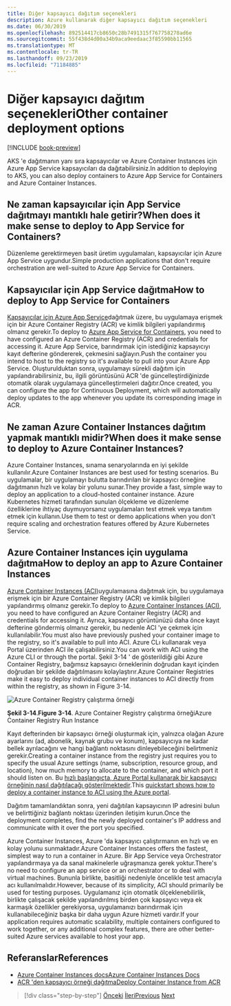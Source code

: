 ```yaml
---
title: Diğer kapsayıcı dağıtım seçenekleri
description: Azure kullanarak diğer kapsayıcı dağıtım seçenekleri
ms.date: 06/30/2019
ms.openlocfilehash: 892514417cb8650c28b7491315f767758278ad6e
ms.sourcegitcommit: 55f438d4d00a34b9aca9eedaac3f85590bb11565
ms.translationtype: MT
ms.contentlocale: tr-TR
ms.lasthandoff: 09/23/2019
ms.locfileid: "71184885"
---
```

# <a name="other-container-deployment-options"></a><span data-ttu-id="144cb-103">Diğer kapsayıcı dağıtım seçenekleri</span><span class="sxs-lookup"><span data-stu-id="144cb-103">Other container deployment options</span></span>

[!INCLUDE [book-preview](../../../includes/book-preview.md)]

<span data-ttu-id="144cb-104">AKS 'e dağıtmanın yanı sıra kapsayıcılar ve Azure Container Instances için Azure App Service kapsayıcıları da dağıtabilirsiniz.</span><span class="sxs-lookup"><span data-stu-id="144cb-104">In addition to deploying to AKS, you can also deploy containers to Azure App Service for Containers and Azure Container Instances.</span></span>

## <a name="when-does-it-make-sense-to-deploy-to-app-service-for-containers"></a><span data-ttu-id="144cb-105">Ne zaman kapsayıcılar için App Service dağıtmayı mantıklı hale getirir?</span><span class="sxs-lookup"><span data-stu-id="144cb-105">When does it make sense to deploy to App Service for Containers?</span></span>

<span data-ttu-id="144cb-106">Düzenleme gerektirmeyen basit üretim uygulamaları, kapsayıcılar için Azure App Service uygundur.</span><span class="sxs-lookup"><span data-stu-id="144cb-106">Simple production applications that don't require orchestration are well-suited to Azure App Service for Containers.</span></span>

## <a name="how-to-deploy-to-app-service-for-containers"></a><span data-ttu-id="144cb-107">Kapsayıcılar için App Service dağıtma</span><span class="sxs-lookup"><span data-stu-id="144cb-107">How to deploy to App Service for Containers</span></span>

<span data-ttu-id="144cb-108">[Kapsayıcılar için Azure App Service](https://azure.microsoft.com/services/app-service/containers/)dağıtmak üzere, bu uygulamaya erişmek için bir Azure Container Registry (ACR) ve kimlik bilgileri yapılandırmış olmanız gerekir.</span><span class="sxs-lookup"><span data-stu-id="144cb-108">To deploy to [Azure App Service for Containers](https://azure.microsoft.com/services/app-service/containers/), you need to have configured an Azure Container Registry (ACR) and credentials for accessing it.</span></span> <span data-ttu-id="144cb-109">Azure App Service, barındırmak için istediğiniz kapsayıcıyı kayıt defterine göndererek, çekmesini sağlayın.</span><span class="sxs-lookup"><span data-stu-id="144cb-109">Push the container you intend to host to the registry so it's available to pull into your Azure App Service.</span></span> <span data-ttu-id="144cb-110">Oluşturulduktan sonra, uygulamayı sürekli dağıtım için yapılandırabilirsiniz, bu, ilgili görüntüsünü ACR 'de güncelleştirdiğinizde otomatik olarak uygulamaya güncelleştirmeleri dağıtır.</span><span class="sxs-lookup"><span data-stu-id="144cb-110">Once created, you can configure the app for Continuous Deployment, which will automatically deploy updates to the app whenever you update its corresponding image in ACR.</span></span>

## <a name="when-does-it-make-sense-to-deploy-to-azure-container-instances"></a><span data-ttu-id="144cb-111">Ne zaman Azure Container Instances dağıtım yapmak mantıklı midir?</span><span class="sxs-lookup"><span data-stu-id="144cb-111">When does it make sense to deploy to Azure Container Instances?</span></span>

<span data-ttu-id="144cb-112">Azure Container Instances, sınama senaryolarında en iyi şekilde kullanılır.</span><span class="sxs-lookup"><span data-stu-id="144cb-112">Azure Container Instances are best used for testing scenarios.</span></span> <span data-ttu-id="144cb-113">Bu uygulamalar, bir uygulamayı bulutta barındırılan bir kapsayıcı örneğine dağıtmanın hızlı ve kolay bir yolunu sunar.</span><span class="sxs-lookup"><span data-stu-id="144cb-113">They provide a fast, simple way to deploy an application to a cloud-hosted container instance.</span></span> <span data-ttu-id="144cb-114">Azure Kubernetes hizmeti tarafından sunulan ölçekleme ve düzenleme özelliklerine ihtiyaç duymuyorsanız uygulamaları test etmek veya tanıtım etmek için kullanın.</span><span class="sxs-lookup"><span data-stu-id="144cb-114">Use them to test or demo applications when you don't require scaling and orchestration features offered by Azure Kubernetes Service.</span></span>

## <a name="how-to-deploy-an-app-to-azure-container-instances"></a><span data-ttu-id="144cb-115">Azure Container Instances için uygulama dağıtma</span><span class="sxs-lookup"><span data-stu-id="144cb-115">How to deploy an app to Azure Container Instances</span></span>

<span data-ttu-id="144cb-116">[Azure Container Instances (ACI)](https://docs.microsoft.com/azure/container-instances/)uygulamasına dağıtmak için, bu uygulamaya erişmek için bir Azure Container Registry (ACR) ve kimlik bilgileri yapılandırmış olmanız gerekir.</span><span class="sxs-lookup"><span data-stu-id="144cb-116">To deploy to [Azure Container Instances (ACI)](https://docs.microsoft.com/azure/container-instances/), you need to have configured an Azure Container Registry (ACR) and credentials for accessing it.</span></span> <span data-ttu-id="144cb-117">Ayrıca, kapsayıcı görüntünüzü daha önce kayıt defterine göndermiş olmanız gerekir, bu nedenle ACI 'ye çekmek için kullanılabilir.</span><span class="sxs-lookup"><span data-stu-id="144cb-117">You must also have previously pushed your container image to the registry, so it's available to pull into ACI.</span></span> <span data-ttu-id="144cb-118">Azure CLı kullanarak veya Portal üzerinden ACI ile çalışabilirsiniz.</span><span class="sxs-lookup"><span data-stu-id="144cb-118">You can work with ACI using the Azure CLI or through the portal.</span></span> <span data-ttu-id="144cb-119">Şekil 3-14 ' de gösterildiği gibi Azure Container Registry, bağımsız kapsayıcı örneklerinin doğrudan kayıt içinden doğrudan bir şekilde dağıtılmasını kolaylaştırır.</span><span class="sxs-lookup"><span data-stu-id="144cb-119">Azure Container Registries make it easy to deploy individual container instances to ACI directly from within the registry, as shown in Figure 3-14.</span></span>

![Azure Container Registry çalıştırma örneği](./media/acr-runinstance-contextmenu.png)

<span data-ttu-id="144cb-121">**Şekil 3-14**.</span><span class="sxs-lookup"><span data-stu-id="144cb-121">**Figure 3-14**.</span></span> <span data-ttu-id="144cb-122">Azure Container Registry çalıştırma örneği</span><span class="sxs-lookup"><span data-stu-id="144cb-122">Azure Container Registry Run Instance</span></span>

<span data-ttu-id="144cb-123">Kayıt defterinden bir kapsayıcı örneği oluşturmak için, yalnızca olağan Azure ayarlarını (ad, abonelik, kaynak grubu ve konum), kapsayıcıya ne kadar bellek ayrılacağını ve hangi bağlantı noktasını dinleyebileceğini belirtmeniz gerekir.</span><span class="sxs-lookup"><span data-stu-id="144cb-123">Creating a container instance from the registry just requires you to specify the usual Azure settings (name, subscription, resource group, and location), how much memory to allocate to the container, and which port it should listen on.</span></span> <span data-ttu-id="144cb-124">Bu [hızlı başlangıçta, Azure Portal kullanarak bir kapsayıcı örneğinin nasıl dağıtılacağı gösterilmektedir](https://docs.microsoft.com/azure/container-instances/container-instances-quickstart-portal).</span><span class="sxs-lookup"><span data-stu-id="144cb-124">This [quickstart shows how to deploy a container instance to ACI using the Azure portal](https://docs.microsoft.com/azure/container-instances/container-instances-quickstart-portal).</span></span>

<span data-ttu-id="144cb-125">Dağıtım tamamlandıktan sonra, yeni dağıtılan kapsayıcının IP adresini bulun ve belirttiğiniz bağlantı noktası üzerinden iletişim kurun.</span><span class="sxs-lookup"><span data-stu-id="144cb-125">Once the deployment completes, find the newly deployed container's IP address and communicate with it over the port you specified.</span></span>

<span data-ttu-id="144cb-126">Azure Container Instances, Azure 'da kapsayıcı çalıştırmanın en hızlı ve en kolay yolunu sunmaktadır.</span><span class="sxs-lookup"><span data-stu-id="144cb-126">Azure Container Instances offers the fastest, simplest way to run a container in Azure.</span></span> <span data-ttu-id="144cb-127">Bir App Service veya Orchestrator yapılandırmaya ya da sanal makinelerle uğraşmanıza gerek yoktur.</span><span class="sxs-lookup"><span data-stu-id="144cb-127">There's no need to configure an app service or an orchestrator or to deal with virtual machines.</span></span> <span data-ttu-id="144cb-128">Bununla birlikte, basitliği nedeniyle öncelikle test amacıyla acı kullanılmalıdır.</span><span class="sxs-lookup"><span data-stu-id="144cb-128">However, because of its simplicity, ACI should primarily be used for testing purposes.</span></span> <span data-ttu-id="144cb-129">Uygulamanız için otomatik ölçeklenebilirlik, birlikte çalışacak şekilde yapılandırılmış birden çok kapsayıcı veya ek karmaşık özellikler gerekiyorsa, uygulamanızı barındırmak için kullanabileceğiniz başka bir daha uygun Azure hizmeti vardır.</span><span class="sxs-lookup"><span data-stu-id="144cb-129">If your application requires automatic scalability, multiple containers configured to work together, or any additional complex features, there are other better-suited Azure services available to host your app.</span></span>

## <a name="references"></a><span data-ttu-id="144cb-130">Referanslar</span><span class="sxs-lookup"><span data-stu-id="144cb-130">References</span></span>

- [<span data-ttu-id="144cb-131">Azure Container Instances docs</span><span class="sxs-lookup"><span data-stu-id="144cb-131">Azure Container Instances Docs</span></span>](https://docs.microsoft.com/azure/container-instances/)
- [<span data-ttu-id="144cb-132">ACR 'den kapsayıcı örneği dağıtma</span><span class="sxs-lookup"><span data-stu-id="144cb-132">Deploy Container Instance from ACR</span></span>](https://docs.microsoft.com/azure/container-instances/container-instances-using-azure-container-registry#deploy-with-azure-portal)

>[!div class="step-by-step"]
><span data-ttu-id="144cb-133">[Önceki](scale-containers-serverless.md)
>[İleri](communication-patterns.md)</span><span class="sxs-lookup"><span data-stu-id="144cb-133">[Previous](scale-containers-serverless.md)
[Next](communication-patterns.md)</span></span> <!-- Next Chapter -->
